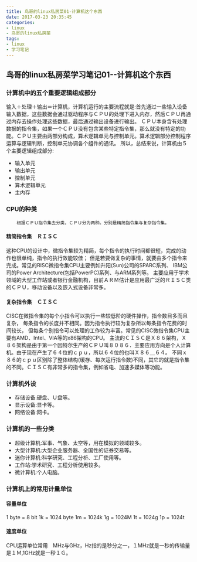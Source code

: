```yaml
---
title: 鸟哥的linux私房菜01-计算机这个东西
date: 2017-03-23 20:35:45
categories:
- linux
- 鸟哥的linux私房菜
tags:
- linux
- 学习笔记
---
```


## 鸟哥的linux私房菜学习笔记01--计算机这个东西


### 计算机中的五个重要逻辑组成部分


输入＋处理＋输出＝计算机，计算机运行的主要流程就是:首先通过一些输入设备输入数据，这些数据会通过驱动程序与ＣＰＵ的处理下进入内存，然后ＣＰＵ再通过内存去操作处理这些数据，最后通过输出设备进行输出。
ＣＰＵ本身含有处理数据的指令集，如果一个ＣＰＵ没有包含某些特定指令集，那么就没有特定的功能。ＣＰＵ主要由两部分构成，算术逻辑单元与控制单元。算术逻辑部分控制程序运算与逻辑判断，控制单元协调各个组件的通讯。
所以，总结来说，计算机由５个主要逻辑组成部分:
* 输入单元
* 输出单元
* 控制单元
* 算术逻辑单元
* 主内存


### CPU的种类

        根据ＣＰＵ指令集去分类，ＣＰＵ分为两种。分别是精简指令集与复杂指令集。

#### 精简指令集　ＲＩＳＣ

这种CPU的设计中，微指令集较为精简，每个指令的执行时间都很短，完成的动作也很单纯，指令的执行效能较佳； 但是若要做复杂的事情，就要由多个指令来完成。常见的RISC微指令集CPU主要例如升阳(Sun)公司的SPARC系列、 IBM公司的Power Architecture(包括PowerPC)系列、与ARM系列等。
主要应用于学术领域的大型工作站或者银行金融机构，目前ＡＲＭ估计是应用最广泛的ＲＩＳＣ类的ＣＰＵ，移动设备以及嵌入式设备非常多。

#### 复杂指令集　ＣＩＳＣ

CISC在微指令集的每个小指令可以执行一些较低阶的硬件操作，指令数目多而且复杂， 每条指令的长度并不相同。因为指令执行较为复杂所以每条指令花费的时间较长， 但每条个别指令可以处理的工作较为丰富。常见的CISC微指令集CPU主要有AMD、Intel、VIA等的x86架构的CPU。
主流的ＣＩＳＣ是Ｘ８６架构，Ｘ８６架构是由于第一个因特尔生产的ＣＰＵ叫８０８６．主要应用方向是个人计算机。由于现在产生了６４位的ｃｐｕ，所以６４位的也叫Ｘ８６＿６４。
不同ｘ８６的ｃｐｕ区别除了整体结构(缓存、每次运行指令数)不同，其它的就是指令集的不同。ＣＩＳＣ有非常多的指令集，例如省电、加速多媒体等功能。

### 计算机外设

* 存储设备:硬盘、Ｕ盘等。
* 显示设备:显卡等。
* 网络设备:网卡。

### 计算机的一些分类

* 超级计算机:军事、气象、太空等，用在模拟的领域较多。
* 大型计算机:大型企业服务器、全国性的证券交易等。
* 迷你计算机:科学研究、工程分析、工厂使用等。
* 工作站:学术研究、工程分析使用较多。
* 微计算机:个人电脑。

### 计算机上的常用计量单位

#### 容量单位

1 byte = 8 bit
1k = 1024 byte
1m = 1024k
1g = 1024M
1t = 1024g
1p = 1024t

#### 速度单位

CPU运算单位常用　MHz与GHz，Hz指的是秒分之一，１MHz就是一秒的传输量是１Ｍ,1GHz就是一秒１Ｇ。
